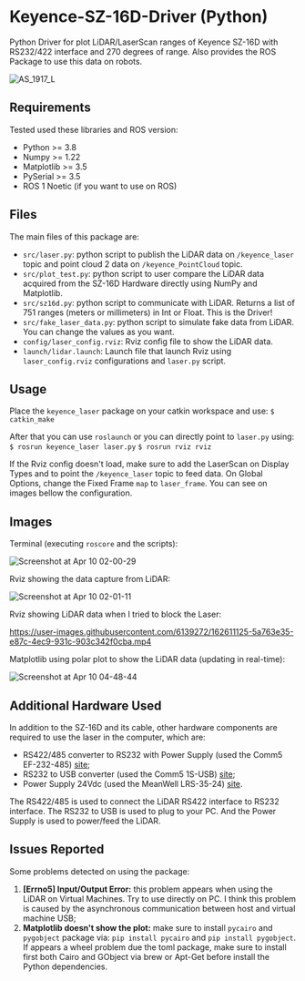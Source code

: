 # Keyence-SZ-16D-Driver (Python)

Python Driver for plot LiDAR/LaserScan ranges of Keyence SZ-16D with RS232/422 interface and 270 degrees of range.
Also provides the ROS Package to use this data on robots.

![AS_1917_L](https://user-images.githubusercontent.com/6139272/162611443-5d9e5e88-28f7-494e-b4b5-f2af5dca9033.png)

## Requirements

Tested used these libraries and ROS version:

* Python >= 3.8
* Numpy >= 1.22
* Matplotlib >= 3.5
* PySerial >= 3.5
* ROS 1 Noetic (if you want to use on ROS)

## Files

The main files of this package are:

* `src/laser.py`: python script to publish the LiDAR data on `/keyence_laser` topic and point cloud 2 data on `/keyence_PointCloud` topic.
* `src/plot_test.py`: python script to user compare the LiDAR data acquired from the SZ-16D Hardware directly using NumPy and Matplotlib.
* `src/sz16d.py`: python script to communicate with LiDAR. Returns a list of 751 ranges (meters or millimeters) in Int or Float. This is the Driver!
* `src/fake_laser_data.py`: python script to simulate fake data from LiDAR. You can change the values as you want.
* `config/laser_config.rviz`: Rviz config file to show the LiDAR data.
* `launch/lidar.launch`: Launch file that launch Rviz using `laser_config.rviz` configurations and `laser.py` script.

## Usage

Place the `keyence_laser` package on your catkin workspace and use:
`$ catkin_make`

After that you can use `roslaunch` or you can directly point to `laser.py` using:
`$ rosrun keyence_laser laser.py`
`$ rosrun rviz rviz`

If the Rviz config doesn't load, make sure to add the LaserScan on Display Types and to point the `/keyence_laser` topic to feed data. On Global Options, change the Fixed Frame `map` to `laser_frame`. You can see on images bellow the configuration.

## Images

Terminal (executing `roscore` and the scripts):

![Screenshot at Apr 10 02-00-29](https://user-images.githubusercontent.com/6139272/162610963-86ab6bc1-0f6f-4c17-a310-fb29c4066d3c.png)

Rviz showing the data capture from LiDAR:

![Screenshot at Apr 10 02-01-11](https://user-images.githubusercontent.com/6139272/162610973-c9163c72-9945-4692-8f88-480c06458cb8.png)


Rviz showing LiDAR data when I tried to block the Laser:

https://user-images.githubusercontent.com/6139272/162611125-5a763e35-e87c-4ec9-931c-903c342f0cba.mp4


Matplotlib using polar plot to show the LiDAR data (updating in real-time):

![Screenshot at Apr 10 04-48-44](https://user-images.githubusercontent.com/6139272/162610985-30755284-a3b4-4cb8-b22f-98e751c26183.png)


## Additional Hardware Used

In addition to the SZ-16D and its cable, other hardware components are required to use the laser in the computer, which are:

* RS422/485 converter to RS232 with Power Supply (used the Comm5 EF-232-485) [site](https://comm5.com.br/produtos/conversores/EF-232-485/);
* RS232 to USB converter (used the Comm5 1S-USB) [site](https://comm5.com.br/produtos/conversor-usb/1S-USB/);
* Power Supply 24Vdc (used the MeanWell LRS-35-24) [site](https://br.mouser.com/ProductDetail/MEAN-WELL/LRS-35-24?qs=vDxCgdWo2h9eBHrGk1xDdw%3D%3D).

The RS422/485 is used to connect the LiDAR RS422 interface to RS232 interface. The RS232 to USB is used to plug to your PC. And the Power Supply is used to power/feed the LiDAR.

## Issues Reported

Some problems detected on using the package:

 1. **[Errno5] Input/Output Error:** this problem appears when using the LiDAR on Virtual Machines. Try to use directly on PC. I think this problem is caused by the asynchronous communication between host and virtual machine USB;
 2. **Matplotlib doesn't show the plot:** make sure to install `pycairo` and `pygobject` package via: `pip install pycairo` and `pip install pygobject`. If appears a wheel problem due the toml package, make sure to install first both Cairo and GObject via brew or Apt-Get before install the Python dependencies.
